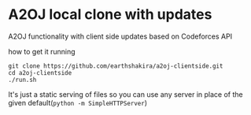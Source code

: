 # A2OJ local clone with updates

A2OJ functionality with client side updates based on Codeforces API


how to get it running

```
git clone https://github.com/earthshakira/a2oj-clientside.git
cd a2oj-clientside
./run.sh
```


It's just a static serving of files so you can use any server in place of the given default(`python -m SimpleHTTPServer`)
